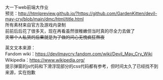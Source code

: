大一下web前端大作业  
预览：http://htmlpreview.github.io/?https://github.com/GardenKitten/devil-may-cry/blob/main/dmc/html/title.html  
所有素材来自官方及游戏内录制  
前前后后花了很多天，现在再看虽然很稚嫩但当时真的尽全力去做了  
<del>夹带个人私货的后果就是为了做的问心无愧疯狂熬夜<del>
  
  英文文本来源：<br>
  Fandom wiki：https://devilmaycry.fandom.com/wiki/Devil_May_Cry_Wiki<br>
  Wikipedia：https://www.wikipedia.org/<br>
  提示弹窗的js代码和下滑浮现部分的css代码都有参考，但时间太久了已经找不到来源，实在抱歉

